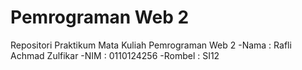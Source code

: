 # Pemrograman Web 2

Repositori Praktikum Mata Kuliah Pemrograman Web 2
    -Nama : Rafli Achmad Zulfikar
    -NIM : 0110124256
    -Rombel : SI12